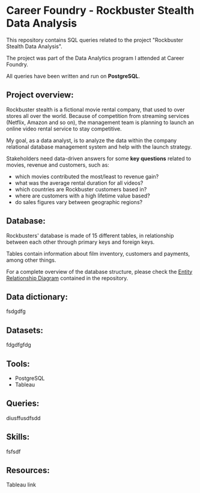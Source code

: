 # Career Foundry - Rockbuster Stealth Data Analysis
This repository contains SQL queries related to the project "Rockbuster Stealth Data Analysis".

The project was part of the Data Analytics program I attended at Career Foundry.

All queries have been written and run on **PostgreSQL**.

## Project overview:
Rockbuster stealth is a fictional movie rental company, that used to over stores all over the world. Because of competition from streaming services (Netflix, Amazon and so on), the management team is planning to launch an online video rental service to stay competitive.

My goal, as a data analyst, is to analyze the data within the company relational database management system and help with the launch strategy.

Stakeholders need data-driven answers for some **key questions** related to movies, revenue and customers, such as:
- which movies contributed the most/least to revenue gain?
- what was the average rental duration for all videos? 
- which countries are Rockbuster customers based in? 
- where are customers with a high lifetime value based? 
- do sales figures vary between geographic regions?

## Database:
Rockbusters' database is made of 15 different tables, in relationship between each other through primary keys and foreign keys.

Tables contain information about film inventory, customers and payments, among other things.

For a complete overview of the database structure, please check the [Entity Relationship Diagram](https://github.com/SimoneCalabro/Career-Foundry---Rockbuster-Stealth-Data-Analysis/blob/main/Rockbuster%20ERD.png) contained in the repository.

## Data dictionary:
fsdgdfg

## Datasets:
fdgdfgfdg

## Tools:
- PostgreSQL
- Tableau

## Queries:
diusffusdfsdd

## Skills:
fsfsdf

## Resources:
Tableau link
